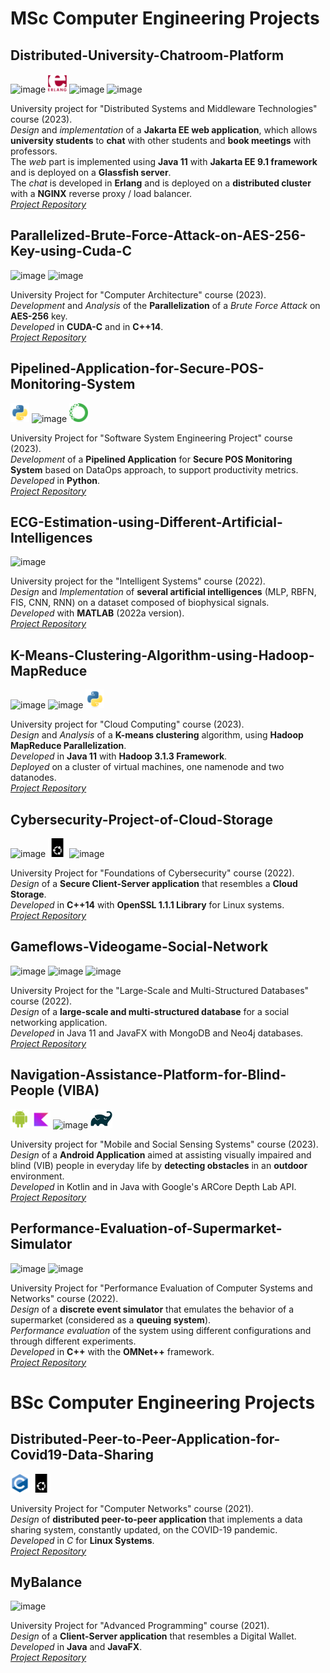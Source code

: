 # MSc Computer Engineering Projects

<!-- Distributed-University-Chatroom-Platform -->
## Distributed-University-Chatroom-Platform
<span align="left">
    <img src="https://www.vectorlogo.zone/logos/java/java-horizontal.svg" alt="image" width="80" height="30">
    <img src="https://raw.githubusercontent.com/devicons/devicon/master/icons/erlang/erlang-plain-wordmark.svg" alt="image" width="30" height="30">
    <img src="https://jakarta.ee/images/jakarta/jakarta-ee-logo-color.svg" alt="image" width="100" height="30">
    <img src="https://img.shields.io/badge/-NGINX-009639?logo=nginx&logoColor=white&style=round" alt="image" width="95" height="30">
</span>

University project for "Distributed Systems and Middleware Technologies" course (2023).  
*Design* and *implementation* of a **Jakarta EE web application**, which allows **university students** to **chat** with other students and **book meetings** with professors.  
The *web* part is implemented using **Java 11** with **Jakarta EE 9.1 framework** and is deployed on a **Glassfish server**.  
The *chat* is developed in **Erlang** and is deployed on a **distributed cluster** with a **NGINX** reverse proxy / load balancer.          
*[Project Repository](https://github.com/FabrizioLanzillo/Distributed-University-Chatroom-Platform)*    

<!-- Parallelized-Brute-Force-Attack-on-AES-256-Key-using-Cuda-C -->
## Parallelized-Brute-Force-Attack-on-AES-256-Key-using-Cuda-C
<span align="left">
    <img src="https://img.shields.io/badge/-CUDA%20C-76B900?logo=NVIDIA&logoColor=white&style=round" alt="image" width="95" height="30">
    <img src="https://isocpp.org/assets/images/cpp_logo.png" alt="image" width="26" height="30">
</span>

University Project for "Computer Architecture" course (2023).  
*Development* and *Analysis* of the **Parallelization** of a *Brute Force Attack* on **AES-256** key.  
*Developed* in **CUDA-C** and in **C++14**.  
*[Project Repository](https://github.com/FabrizioLanzillo/Parallelized-AES-Brute-Force-Attack-with-Cuda)*   

<!-- Pipelined-Application-for-Secure-POS-Monitoring-System -->
## Pipelined-Application-for-Secure-POS-Monitoring-System
<span align="left">
    <img src="https://raw.githubusercontent.com/devicons/devicon/master/icons/python/python-original.svg" alt="image" width="30" height="30">
    <img src="https://img.shields.io/badge/-Flask-000000?logo=flask&logoColor=white&style=round" alt="image" width="95" height="30">
    <img src="https://raw.githubusercontent.com/devicons/devicon/master/icons/anaconda/anaconda-original.svg" alt="image" width="30" height="30">
</span>

University Project for "Software System Engineering Project" course (2023).  
*Development* of a **Pipelined Application** for **Secure POS Monitoring System** based on DataOps approach, to support productivity metrics.  
*Developed* in **Python**.  
*[Project Repository](https://github.com/FabrizioLanzillo/Pipelined-Application-for-Secure-POS-Monitoring-System)*   

<!-- ECG-Estimation-using-Different-Artificial-Intelligences -->
## ECG-Estimation-using-Different-Artificial-Intelligences
<span align="left">
    <img src="https://upload.wikimedia.org/wikipedia/commons/thumb/2/21/Matlab_Logo.png/667px-Matlab_Logo.png" alt="image" width="30" height="28">
</span>

University project for the "Intelligent Systems" course (2022).  
*Design* and *Implementation* of **several artificial intelligences** (MLP, RBFN, FIS, CNN, RNN) on a dataset composed of biophysical signals.  
*Developed* with **MATLAB** (2022a version).  
*[Project Repository](https://github.com/FabrizioLanzillo/ECG-Estimation-using-Different-Artificial-Intelligences)*   

<!-- K-Means-Clustering-Algorithm-using-Hadoop-MapReduce -->
## K-Means-Clustering-Algorithm-using-Hadoop-MapReduce
<span align="left">
    <img src="https://www.vectorlogo.zone/logos/java/java-horizontal.svg" alt="image" width="80" height="30">
    <img src="https://www.vectorlogo.zone/logos/apache_hadoop/apache_hadoop-icon.svg" alt="image" width="30" height="30">
    <img src="https://raw.githubusercontent.com/devicons/devicon/master/icons/python/python-original.svg" alt="image" width="30" height="30">
</span>

University project for "Cloud Computing" course (2023).  
*Design* and *Analysis* of a **K-means clustering** algorithm, using **Hadoop MapReduce Parallelization**.   
*Developed* in **Java 11** with **Hadoop 3.1.3 Framework**.   
*Deployed* on a cluster of virtual machines, one namenode and two datanodes.       
*[Project Repository](https://github.com/FabrizioLanzillo/K-Means-Clustering-Algorithm-using-Hadoop-MapReduce)*    

<!-- Cybersecurity-Project-of-Cloud-Storage -->
## Cybersecurity-Project-of-Cloud-Storage
<span align="left">
    <img src="https://isocpp.org/assets/images/cpp_logo.png" alt="image" width="26" height="30">
    <img src="https://raw.githubusercontent.com/devicons/devicon/master/icons/ubuntu/ubuntu-plain.svg" alt="image" width="30" height="30">
    <img src="https://www.vectorlogo.zone/logos/openssl/openssl-official.svg" alt="image" width="115" height="30">
</span>

University Project for "Foundations of Cybersecurity" course (2022).  
*Design* of a **Secure Client-Server application** that resembles a **Cloud Storage**.  
*Developed* in **C++14** with **OpenSSL 1.1.1 Library** for Linux systems.  
*[Project Repository](https://github.com/FabrizioLanzillo/Cybersecurity-Project-of-Cloud-Storage)*

<!-- Gameflows-Videogame-Social-Network -->
## Gameflows-Videogame-Social-Network
<span align="left">
    <img src="https://www.vectorlogo.zone/logos/java/java-horizontal.svg" alt="image" width="85" height="35">
    <img src="https://www.vectorlogo.zone/logos/mongodb/mongodb-ar21.svg" alt="image" width="70" height="35">
    <img src="https://dist.neo4j.com/wp-content/uploads/20210423072428/neo4j-logo-2020-1.svg" alt="image" width="80" height="35">
</span>

University Project for the "Large-Scale and Multi-Structured Databases" course (2022).  
*Design* of a **large-scale and multi-structured database** for a social networking application.  
*Developed* in Java 11 and JavaFX with MongoDB and Neo4j databases.  
*[Project Repository](https://github.com/FabrizioLanzillo/Gameflows-Videogame-Social-Network)*   

<!-- Navigation-Assistance-Platform-for-Blind-People (VIBA) -->
## Navigation-Assistance-Platform-for-Blind-People (VIBA)
<span align="left">
    <img src="https://raw.githubusercontent.com/devicons/devicon/master/icons/android/android-plain.svg" alt="image" width="30" height="30">
    <img src="https://raw.githubusercontent.com/devicons/devicon/master/icons/kotlin/kotlin-original.svg" alt="image" width="30" height="28">
    <img src="https://www.vectorlogo.zone/logos/java/java-horizontal.svg" alt="image" width="80" height="30">
    <img src="https://raw.githubusercontent.com/devicons/devicon/master/icons/gradle/gradle-plain.svg" alt="image" width="35" height="30">
</span>

University project for "Mobile and Social Sensing Systems" course (2023).  
*Design* of a **Android Application** aimed at assisting visually impaired and blind (VIB) people in everyday life by **detecting obstacles** in an **outdoor** environment.  
*Developed* in Kotlin and in Java with Google's ARCore Depth Lab API.  
*[Project Repository](https://github.com/FabrizioLanzillo/Navigation-Assistance-Platform-for-Blind-People)*   

<!-- Performance-Evaluation-of-Supermarket-Simulator -->   
## Performance-Evaluation-of-Supermarket-Simulator
<span align="left">
    <img src="https://isocpp.org/assets/images/cpp_logo.png" alt="image" width="26" height="30">
    <img src="https://img.shields.io/badge/-OMNeT++-4d83a1?logoColor=white&style=round" alt="image" width="95" height="30">
</span>

University Project for "Performance Evaluation of Computer Systems and Networks" course (2022).  
*Design* of a **discrete event simulator** that emulates the behavior of a supermarket (considered as a **queuing system**).   
*Performance evaluation* of the system using different configurations and through different experiments.  
*Developed* in **C++** with the **OMNet++** framework.  
*[Project Repository](https://github.com/FabrizioLanzillo/Performance-Evaluation-of-Supermarket-Simulator)*    

# BSc Computer Engineering Projects

<!-- Distributed-Peer-to-Peer-Application-for-Covid19-Data-Sharing -->
## Distributed-Peer-to-Peer-Application-for-Covid19-Data-Sharing
<span align="left">
    <img src="https://raw.githubusercontent.com/devicons/devicon/master/icons/c/c-original.svg" alt="image" width="30" height="30">
    <img src="https://raw.githubusercontent.com/devicons/devicon/master/icons/ubuntu/ubuntu-plain.svg" alt="image" width="30" height="30">
</span>
  
University Project for "Computer Networks" course (2021).  
*Design* of **distributed peer-to-peer application** that implements a data sharing system, constantly updated, on the COVID-19 pandemic.  
*Developed* in *C* for **Linux Systems**.  
*[Project Repository](https://github.com/FabrizioLanzillo/Distributed-Peer-to-Peer-Application-for-Covid19-Data-Sharing)*   

<!-- MyBalance -->
## MyBalance
<span align="left">
    <img src="https://www.vectorlogo.zone/logos/java/java-horizontal.svg" alt="image" width="80" height="30">
</span>

University Project for "Advanced Programming" course (2021).  
*Design* of a **Client-Server application** that resembles a Digital Wallet.  
*Developed* in **Java** and **JavaFX**.  
*[Project Repository](https://github.com/FabrizioLanzillo/MyBalance)*
